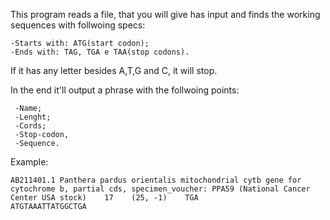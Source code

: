 This program reads a file, that you will give has input and finds the working sequences with follwoing specs:

    -Starts with: ATG(start codon);
    -Ends with: TAG, TGA e TAA(stop codons).
    
 If it has any letter besides A,T,G and C, it will stop.
 
 In the end it'll output a phrase with the follwoing points:
 
     -Name;
     -Lenght;
     -Cords;
     -Stop-codon,
     -Sequence.
     
 Example:

    AB211401.1 Panthera pardus orientalis mitochondrial cytb gene for cytochrome b, partial cds, specimen_voucher: PPA59 (National Cancer Center USA stock)    17    (25, -1)    TGA
    ATGTAAATTATGGCTGA
 
